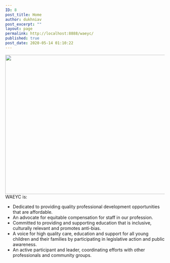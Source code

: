 ```yaml
---
ID: 8
post_title: Home
author: dukhniav
post_excerpt: ""
layout: page
permalink: http://localhost:8888/waeyc/
published: true
post_date: 2020-05-14 01:10:22
---
```

<img src="http://localhost:8888/waeyc/wp-content/uploads/2020/05/social-media-banner_WA_bgEditor_1525983010507.jpg" sizes="100vw" srcset="http://localhost:8888/waeyc/wp-content/uploads/2020/05/social-media-banner_WA_bgEditor_1525983010507.jpg 1596w, http://localhost:8888/waeyc/wp-content/uploads/2020/05/social-media-banner_WA_bgEditor_1525983010507-300x83.jpg 300w, http://localhost:8888/waeyc/wp-content/uploads/2020/05/social-media-banner_WA_bgEditor_1525983010507-1024x282.jpg 1024w, http://localhost:8888/waeyc/wp-content/uploads/2020/05/social-media-banner_WA_bgEditor_1525983010507-768x211.jpg 768w, http://localhost:8888/waeyc/wp-content/uploads/2020/05/social-media-banner_WA_bgEditor_1525983010507-1536x422.jpg 1536w" alt="" width="1596" height="439" />
WAEYC is:
<ul>
 	<li>Dedicated to providing quality professional development opportunities that are affordable.</li>
 	<li>An advocate for equitable compensation for staff in our profession.</li>
 	<li>Committed to providing and supporting education that is inclusive, culturally relevant and promotes anti-bias.</li>
 	<li>A voice for high quality care, education and support for all young children and their families by participating in legislative action and public awareness.</li>
 	<li>An active participant and leader, coordinating efforts with other professionals and community groups.</li>
</ul>